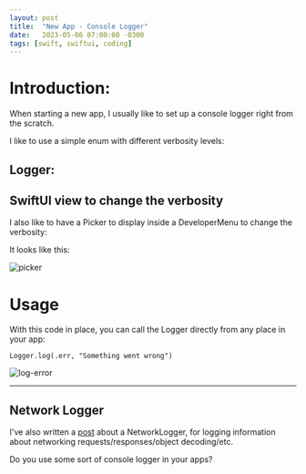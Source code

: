 ```yaml
---
layout: post
title:  "New App - Console Logger"
date:   2023-05-06 07:00:00 -0300
tags: [swift, swiftui, coding]
---
```


# Introduction:
When starting a new app, I usually like to set up a console logger right from the scratch.

I like to use a simple enum with different verbosity levels:

## Logger:
<script src="https://gist.github.com/mdb1/4f5b7f6e127985a930d858b9e799c728.js"></script>

## SwiftUI view to change the verbosity

I also like to have a Picker to display inside a DeveloperMenu to change the verbosity:

<script src="https://gist.github.com/mdb1/6dc6f55a87dd5a2417d8a3fe7aaec134.js"></script>

It looks like this:

![picker]({{static.static_files}}/resources/console-logger/picker.png)

# Usage

With this code in place, you can call the Logger directly from any place in your app:

`Logger.log(.err, "Something went wrong")`

![log-error]({{static.static_files}}/resources/console-logger/log-error.png)

---

## Network Logger

I've also written a [post](/2023-05-27-network-logger/) about a NetworkLogger, for logging information about networking requests/responses/object decoding/etc.

Do you use some sort of console logger in your apps?


